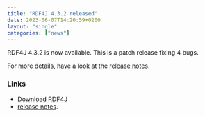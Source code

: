```yaml
---
title: "RDF4J 4.3.2 released"
date: 2023-06-07T14:20:59+0200
layout: "single"
categories: ["news"]
---
```

RDF4J 4.3.2 is now available. This is a patch release fixing 4 bugs.

For more details, have a look at the [release notes](/release-notes/4.3.2).
<!--more-->
### Links

- [Download RDF4J](/download/)
- [release notes](/release-notes/4.3.2).
